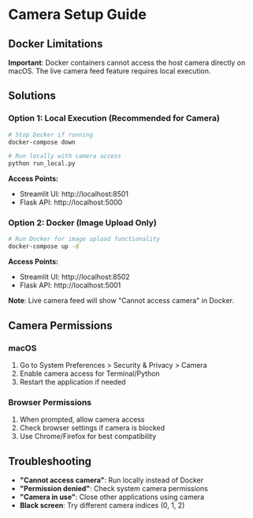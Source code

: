 # Camera Setup Guide

## Docker Limitations

**Important**: Docker containers cannot access the host camera directly on macOS. The live camera feed feature requires local execution.

## Solutions

### Option 1: Local Execution (Recommended for Camera)
```bash
# Stop Docker if running
docker-compose down

# Run locally with camera access
python run_local.py
```

**Access Points:**
- Streamlit UI: http://localhost:8501
- Flask API: http://localhost:5000

### Option 2: Docker (Image Upload Only)
```bash
# Run Docker for image upload functionality
docker-compose up -d
```

**Access Points:**
- Streamlit UI: http://localhost:8502
- Flask API: http://localhost:5001

**Note**: Live camera feed will show "Cannot access camera" in Docker.

## Camera Permissions

### macOS
1. Go to System Preferences > Security & Privacy > Camera
2. Enable camera access for Terminal/Python
3. Restart the application if needed

### Browser Permissions
1. When prompted, allow camera access
2. Check browser settings if camera is blocked
3. Use Chrome/Firefox for best compatibility

## Troubleshooting

- **"Cannot access camera"**: Run locally instead of Docker
- **"Permission denied"**: Check system camera permissions
- **"Camera in use"**: Close other applications using camera
- **Black screen**: Try different camera indices (0, 1, 2)